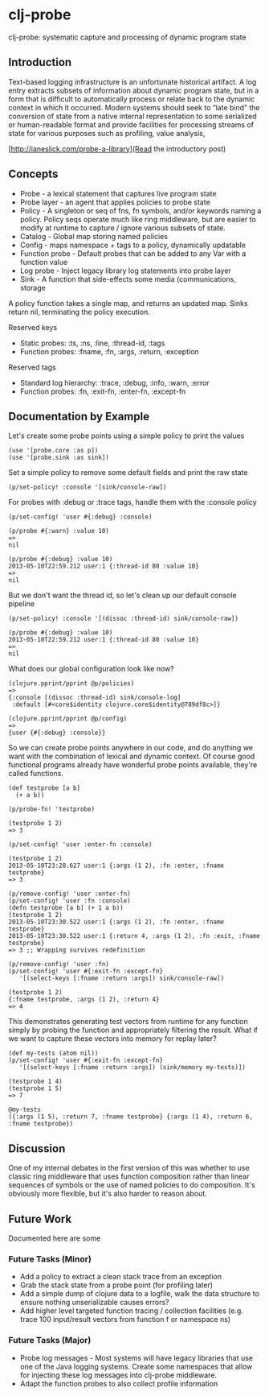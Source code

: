 clj-probe
=========

clj-probe: systematic capture and processing of dynamic program state

## Introduction

Text-based logging infrastructure is an unfortunate historical
artifact. A log entry extracts subsets of information about dynamic
program state, but in a form that is difficult to automatically
process or relate back to the dynamic context in which it occurred.
Modern systems should seek to “late bind” the conversion of state from
a native internal representation to some serialized or human-readable
format and provide facilities for processing streams of state for
various purposes such as profiling, value analysis, 

[http://ianeslick.com/probe-a-library](Read the introductory post)

## Concepts

* Probe - a lexical statement that captures live program state
* Probe layer - an agent that applies policies to probe state
* Policy - A singleton or seq of fns, fn symbols, and/or keywords naming 
  a policy.  Policy seqs operate much like ring middleware, but are easier to 
  modify at runtime to capture / ignore various subsets of state.
* Catalog - Global map storing named policies
* Config - maps namespace + tags to a policy, dynamically updatable
* Function probe - Default probes that can be added to any Var with a function value
* Log probe - Inject legacy library log statements into probe layer
* Sink - A function that side-effects some media (communications, storage

A policy function takes a single map, and returns an updated map.  Sinks return nil,
terminating the policy execution.

Reserved keys

- Static probes: :ts, :ns, :line, :thread-id, :tags
- Function probes: :fname, :fn, :args, :return, :exception

Reserved tags
- Standard log hierarchy: :trace, :debug, :info, :warn, :error
- Function probes: :fn, :exit-fn, :enter-fn, :except-fn

## Documentation by Example

Let's create some probe points using a simple policy to print the values

    (use '[probe.core :as p])
	(use '[probe.sink :as sink])

Set a simple policy to remove some default fields and print the raw state

	(p/set-policy! :console '[sink/console-raw])

For probes with :debug or :trace tags, handle them with the :console policy

    (p/set-config! 'user #{:debug} :console)
    
    (p/probe #{:warn} :value 10)
	=>
	nil

    (p/probe #{:debug} :value 10)
    2013-05-10T22:59.212 user:1 {:thread-id 80 :value 10}
	=>
	nil

But we don't want the thread id, so let's clean up our default console pipeline

    (p/set-policy! :console '[(dissoc :thread-id) sink/console-raw])

    (p/probe #{:debug} :value 10)
    2013-05-10T22:59.212 user:1 {:thread-id 80 :value 10}
	=>
	nil

What does our global configuration look like now?

    (clojure.pprint/pprint @p/policies)
	=>
    {:console [(dissoc :thread-id) sink/console-log]
     :default [#<core$identity clojure.core$identity@789df8c>]}

    (clojure.pprint/pprint @p/config)
    =>
    {user {#{:debug} :console}}

So we can create probe points anywhere in our code, and do anything we want
with the combination of lexical and dynamic context.  Of course good functional
programs already have wonderful probe points available, they're called functions.

    (def testprobe [a b]
	  (+ a b))

    (p/probe-fn! 'testprobe)

	(testprobe 1 2)
    => 3

    (p/set-config! 'user :enter-fn :console)

	(testprobe 1 2)
	2013-05-10T23:28.627 user:1 {:args (1 2), :fn :enter, :fname testprobe}
	=> 3

	(p/remove-config! 'user :enter-fn)
    (p/set-config! 'user :fn :console)
	(defn testprobe [a b] (+ 1 a b))
	(testprobe 1 2)
    2013-05-10T23:30.522 user:1 {:args (1 2), :fn :enter, :fname testprobe}
    2013-05-10T23:30.522 user:1 {:return 4, :args (1 2), :fn :exit, :fname testprobe}
	=> 3 ;; Wrapping survives redefinition

	(p/remove-config! 'user :fn)
    (p/set-config! 'user #{:exit-fn :except-fn} 
       '[(select-keys [:fname :return :args]) sink/console-raw])

    (testprobe 1 2)
    {:fname testprobe, :args (1 2), :return 4}
    => 4

This demonstrates generating test vectors from runtime for any
function simply by probing the function and appropriately filtering
the result.  What if we want to capture these vectors into memory for
replay later?

    (def my-tests (atom nil))
    (p/set-config! 'user #{:exit-fn :except-fn}
	   '[(select-keys [:fname :return :args]) (sink/memory my-tests)])
    
    (testprobe 1 4) 
    (testprobe 1 5)
    => 7

    @my-tests
    ({:args (1 5), :return 7, :fname testprobe} {:args (1 4), :return 6, :fname testprobe})

    

## Discussion

One of my internal debates in the first version of this was whether to use
classic ring middleware that uses function composition rather than linear
sequences of symbols or the use of named policies to do composition.  It's
obviously more flexible, but it's also harder to reason about.  

## Future Work

Documented here are some 

### Future Tasks (Minor)

* Add a policy to extract a clean stack trace from an exception
* Grab the stack state from a probe point (for profiling later)
* Add a simple dump of clojure data to a logfile, walk the data
  structure to ensure nothing unserializable causes errors?
* Add higher level targeted function tracing / collection facilities
  (e.g. trace 100 input/result vectors from function f or namespace ns)

### Future Tasks (Major)

* Probe log messages - Most systems will have legacy libraries that
     use one of the Java logging systems.  Create some namespaces that
     allow for injecting these log messages into clj-probe middleware.
* Adapt the function probes to also collect profile information

   	 